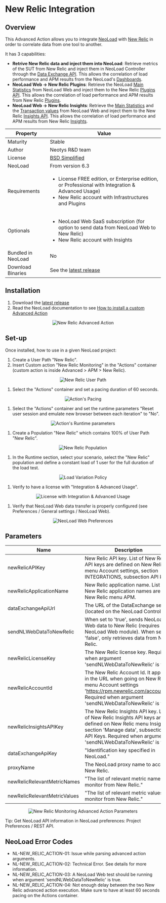 # New Relic Integration

## Overview

This Advanced Action allows you to integrate [NeoLoad](https://www.neotys.com/neoload/overview) with [New Relic](https://newrelic.com/) in order to correlate data from one tool to another. 

It has 3 capabilities: 
* **Retrive New Relic data and inject them into NeoLoad**: Retrieve metrics of the SUT from New Relic and inject them in NeoLoad Controller through the [Data Exchange API](https://www.neotys.com/documents/doc/neoload/latest/en/html/#7676.htm). This allows the correlation of load performance and APM results from the NeoLoad's [Dashboards](https://www.neotys.com/documents/doc/neoload/latest/en/html/#1440.htm).
* **NeoLoad Web -> New Relic Plugins**: Retrieve the NeoLoad [Main Statistics](https://www.neotys.com/documents/doc/nlweb/latest/en/html/#22968.htm) from NeoLoad Web and inject them to the New Relic [Plugins API](https://docs.newrelic.com/docs/plugins/plugin-developer-resources/developer-reference/work-directly-plugin-api). This allows the correlation of load performance and APM results from New Relic [Plugins](https://newrelic.com/plugins).
* **NeoLoad Web -> New Relic Insights**: Retrieve the [Main Statistics](https://www.neotys.com/documents/doc/nlweb/latest/en/html/#22968.htm) and the [Transaction values](https://www.neotys.com/documents/doc/nlweb/latest/en/html/#26321.htm) from NeoLoad Web and inject them to the New Relic [Insights API](https://docs.newrelic.com/docs/insights/insights-data-sources/custom-data/insert-custom-events-insights-api). This allows the correlation of load performance and APM results from New Relic [Insights](https://newrelic.com/insights).

| Property | Value |
| ----------------    | ----------------   |
| Maturity | Stable |
| Author | Neotys R&D team |
| License           | [BSD Simplified](https://www.neotys.com/documents/legal/bsd-neotys.txt) |
| NeoLoad         | From version 6.3|
| Requirements | <ul><li>License FREE edition, or Enterprise edition, or Professional with Integration & Advanced Usage)</li><li>New Relic account with Infrastructures and Plugins</li></ul>|
| Optionals | <ul><li>NeoLoad Web SaaS subscription (for option to send data from NeoLoad Web to New Relic)</li><li>New Relic account with Insights</li></ul>|
| Bundled in NeoLoad | No |
| Download Binaries    | See the [latest release](https://github.com/Neotys-Labs/NewRelic/releases/latest)|


## Installation

1. Download the [latest release](https://github.com/Neotys-Labs/NewRelic/releases/latest)
1. Read the NeoLoad documentation to see [How to install a custom Advanced Action](https://www.neotys.com/documents/doc/neoload/latest/en/html/#25928.htm)

<p align="center"><img src="/screenshots/new_relic_advanced_action.png" alt="New Relic Advanced Action" /></p>

## Set-up

Once installed, how to use in a given NeoLoad project:

1. Create a User Path "New Relic".
1. Insert Custom action "New Relic Monitoring" in the "Actions" container (custom action is inside Advanced > APM > New Relic).

<p align="center"><img src="/screenshots/new_relic_user_path.png" alt="New Relic User Path" /></p>

1. Select the "Actions" container and set a pacing duration of 60 seconds.

<p align="center"><img src="/screenshots/actions_container_pacing.png" alt="Action's Pacing" /></p>

1. Select the "Actions" container and set the runtime parameters "Reset user session and emulate new browser between each iteration" to "No".

<p align="center"><img src="/screenshots/actions_container_reset_iteration_no.png" alt="Action's Runtime parameters" /></p>

1. Create a Population "New Relic" which contains 100% of User Path "New Relic".

<p align="center"><img src="/screenshots/new_relic_population.png" alt="New Relic Population" /></p>

1. In the Runtime section, select your scenario, select the "New Relic" population and define a constant load of 1 user for the full duration of the load test.

<p align="center"><img src="/screenshots/new_relic_load_variation_policy.png.png" alt="Load Variation Policy" /></p>

1. Verify to have a license with "Integration & Advanced Usage".

<p align="center"><img src="/screenshots/license_integration_and_advanced_usage.png" alt="License with Integration & Advanced Usage" /></p>

1. Verify that NeoLoad Web data transfer is properly configured (see Preferences / General settings / NeoLoad Web).

<p align="center"><img src="/screenshots/nlweb_preferences.png" alt="NeoLoad Web Preferences" /></p>

## Parameters

| Name                     | Description       | Required/Optional
| ---------------          | ----------------- |----------------- |
| newRelicAPIKey          |  New Relic API key. List of New Relic API keys are defined on New Relic menu Account settings, section INTEGRATIONS, subsection API keys. |required|
| newRelicApplicationName          | New Relic application name. List of New Relic application names are on New Relic menu APM.  |required|
| dataExchangeApiUrl          | The URL of the DataExchange server (located on the NeoLoad Controller).  |required|
| sendNLWebDataToNewRelic | When set to 'true', sends NeoLoad Web data to New Relic (requires NeoLoad Web module). When set to 'false', only retrieves data from New Relic.  |optional|
| newRelicLicenseKey | The New Relic license key. Required when argument 'sendNLWebDataToNewRelic' is true.  |optional|
| newRelicAccountId | The New Relic Account Id. It appears in the URL when going on New Relic menu Account settings 'https://rpm.newrelic.com/accounts/<accountId>'. Required when argument 'sendNLWebDataToNewRelic' is true. |optional|
| newRelicInsightsAPIKey | The New Relic Insights API key. List of New Relic Insights API keys are defined on New Relic menu Insights, section 'Manage data', subsection API Keys. Required when argument 'sendNLWebDataToNewRelic' is true.  |optional|
| dataExchangeApiKey | "Identification key specified in NeoLoad."  |optional|
| proxyName | The NeoLoad proxy name to access New Relic. |optional|
| newRelicRelevantMetricNames | "The list of relevant metric names to monitor from New Relic."  |optional|
| newRelicRelevantMetricValues | "The list of relevant metric values to monitor from New Relic."  |optional|

<p align="center"><img src="/screenshots/parameters.png" alt="New Relic Monitoring Advanced Action Parameters" /></p>

Tip: Get NeoLoad API information in NeoLoad preferences: Project Preferences / REST API.

## NeoLoad Error Codes
* NL-NEW_RELIC_ACTION-01: Issue while parsing advanced action arguments.
* NL-NEW_RELIC_ACTION-02: Technical Error. See details for more information.
* NL-NEW_RELIC_ACTION-03: A NeoLoad Web test should be running when argument 'sendNLWebDataToNewRelic' is true.
* NL-NEW_RELIC_ACTION-04: Not enough delay between the two New Relic advanced action execution. Make sure to have at least 60 seconds pacing on the Actions container.  


